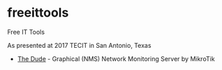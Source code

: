 # freeittools
Free IT Tools

As presented at 2017 TECIT in San Antonio, Texas

* [The Dude](https://mikrotik.com/thedude) - Graphical (NMS) Network Monitoring Server by MikroTik
